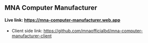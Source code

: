 ## MNA Computer Manufacturer

#### Live link: https://mna-computer-manufacturer.web.app

- Client side link: https://github.com/mnaofficialbd/mna-computer-manufacturer-client
